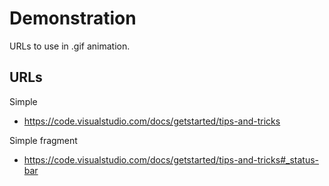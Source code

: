 # Demonstration

URLs to use in .gif animation.

## URLs

Simple
* https://code.visualstudio.com/docs/getstarted/tips-and-tricks

Simple fragment
* https://code.visualstudio.com/docs/getstarted/tips-and-tricks#_status-bar